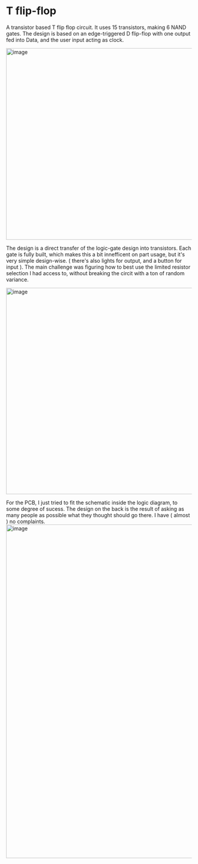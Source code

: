 # T flip-flop
A transistor based T flip flop circuit. It uses 15 transistors, making 6 NAND gates. The design is based on an edge-triggered D flip-flop with one output fed into Data, and the user input acting as clock.

<img width="518" alt="image" src="https://github.com/user-attachments/assets/98748283-6e28-421e-b9f9-67339720128f" />

The design is a direct transfer of the logic-gate design into transistors. Each gate is fully built, which makes this a bit innefficent on part usage, but it's very simple design-wise. ( there's also lights for output, and a button for input ). The main challenge was figuring how to best use the limited resistor selection I had access to, without breaking the circit with a ton of random variance. 

<img width="558" alt="image" src="https://github.com/user-attachments/assets/5b075493-410c-4e07-8152-18762da8504f" />

For the PCB, I just tried to fit the schematic inside the logic diagram, to some degree of sucess. The design on the back is the result of asking as many people as possible what they thought should go there. I have ( almost ) no complaints.
<img width="902" alt="image" src="https://github.com/user-attachments/assets/034732dc-a9d1-4683-9c75-3a0cdf3dfa5d" />
